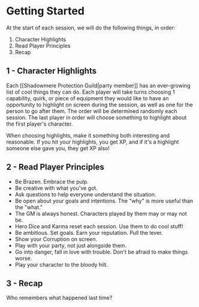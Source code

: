 # Getting Started 

At the start of each session, we will do the following things, in order:

1. Character Highlights
2. Read Player Principles
3. Recap

## 1 -  Character Highlights

Each [[Shadowmere Protection Guild|party member]] has an ever-growing list of cool things they can do.  Each player will take turns choosing 1 capability, quirk, or piece of equipment they would like to have an opportunity to highlight on screen during the session, as well as one for the person to go after them. The order will be determined randomly each session. The last player in order will choose something to highlight about the first player's character.

When choosing highlights, make it something both interesting and reasonable. If you hit your highlights, you get XP, and if it's a highlight someone else gave you, they get XP also!

## 2 - Read Player Principles

- Be Brazen. Embrace the pulp.
- Be creative with what you've got.
- Ask questions to help everyone understand the situation.
- Be open about your goals and intentions. The "why" is more useful than the "what."
- The GM is always honest. Characters played by them may or may not be.
- Hero Dice and Karma reset each session. Use them to do cool stuff!
- Be ambitious. Set goals. Earn your reputation. Pull the lever.
- Show your Corruption on screen.
- Play with your party, not just alongside them.
- Go into danger, fall in love with trouble. Don't be afraid to make things worse.
- Play your character to the bloody hilt.

## 3 - Recap

Who remembers what happened last time?